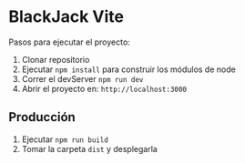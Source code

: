 # BlackJack Vite

Pasos para ejecutar el proyecto:

1. Clonar repositorio
2. Ejecutar ```npm install``` para construir los módulos de node
3. Correr el devServer ```npm run dev``` 
4. Abrir el proyecto en: ```http://localhost:3000```

## Producción

1. Ejecutar ```npm run build``` 
2. Tomar la carpeta ```dist```  y desplegarla
